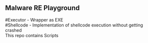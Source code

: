 ## Malware RE Playground  <br />

#Executor - Wrapper as EXE <br />
#Shellcode - Implementation of shellcode execution without getting crashed <br />
This repo contains Scripts <br />
